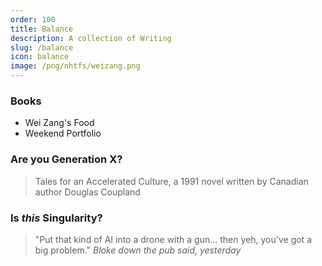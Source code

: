 ```yaml
---
order: 100
title: Balance
description: A collection of Writing
slug: /balance
icon: balance
image: /png/nhtfs/weizang.png
---
```


### Books

- Wei Zang's Food
- Weekend Portfolio

### Are you Generation X?

> Tales for an Accelerated Culture, a 1991 novel written by Canadian author Douglas Coupland

### Is _this_ Singularity?

> "Put that kind of AI into a drone with a gun... then yeh, you've got a big problem." _Bloke down the pub said, yesterday_
